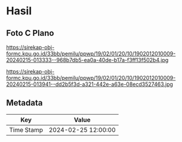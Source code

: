 # Hasil

## Foto C Plano

https://sirekap-obj-formc.kpu.go.id/33bb/pemilu/ppwp/19/02/01/20/10/1902012010009-20240215-013333--968b7db5-ea0a-40de-b17a-f3ff13f502b4.jpg

https://sirekap-obj-formc.kpu.go.id/33bb/pemilu/ppwp/19/02/01/20/10/1902012010009-20240215-013941--dd2b5f3d-a321-442e-a63e-08ecd3527463.jpg


## Metadata

| Key        | Value               |
| ---------- | ------------------- |
| Time Stamp | 2024-02-25 12:00:00 |



